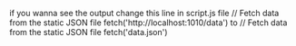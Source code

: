 if you wanna see the output change this line in script.js file 
 // Fetch data from the static JSON file
    fetch('http://localhost:1010/data') 
to 
 // Fetch data from the static JSON file
    fetch('data.json')
